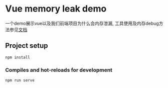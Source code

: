 # Vue memory leak demo
一个demo展示vue以及我们前端项目为什么会内存泄漏, 工具使用及内存debug方法参见[文档](https://dowbo10hxj.feishu.cn/docs/doccnmQHysii6rt31XXck9Y2d4e)

## Project setup
```
npm install
```

### Compiles and hot-reloads for development
```
npm run serve
```
